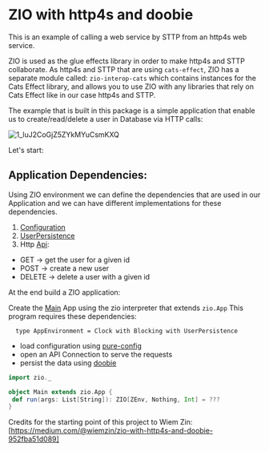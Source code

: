 # ZIO with http4s and doobie

This is an example of calling a web service by STTP from an http4s web service.

ZIO is used as the glue effects library in order to make http4s and STTP collaborate.
As http4s and STTP that are using `cats-effect`, ZIO has a separate module called: `zio-interop-cats`
which contains instances for the Cats Effect library, 
and allows you to use ZIO with any libraries that rely on Cats Effect like in our case http4s and STTP.

The example that is built in this package is a simple application that enable us to create/read/delete a user in Database via HTTP calls:

![1_luJ2CoGjZ5ZYkMYuCsmKXQ](https://user-images.githubusercontent.com/3535357/76684079-33526c80-6609-11ea-98e8-d7348c712964.png)

Let's start:
## Application Dependencies:
Using ZIO environment we can define the dependencies that are used in our Application and we can have different implementations for these dependencies.

1. [Configuration](https://github.com/wi101/zio-examples/blob/master/src/main/scala/com/zio/examples/http4s_doobie/configuration/package.scala)
2. [UserPersistence](https://github.com/wi101/zio-examples/tree/master/src/main/scala/com/zio/examples/http4s_doobie/persistence)
3. Http [Api](https://github.com/wi101/zio-examples/blob/master/src/main/scala/com/zio/examples/http4s_doobie/http/Api.scala):
- GET → get the user for a given id
- POST → create a new user
- DELETE → delete a user with a given id

At the end build a ZIO application:

Create the [Main](https://github.com/wi101/zio-examples/blob/master/src/main/scala/com/zio/examples/http4s_doobie/Main.scala) App using the zio interpreter that extends `zio.App`
This program requires these dependencies:
```
  type AppEnvironment = Clock with Blocking with UserPersistence
```
- load configuration using [pure-config](https://github.com/wi101/zio-examples/blob/master/src/main/scala/com/zio/examples/http4s_doobie/configuration/ConfigPrd.scala)
- open an API Connection to serve the requests
- persist the data using [doobie](https://github.com/wi101/zio-examples/blob/master/src/main/scala/com/zio/examples/http4s_doobie/persistence/UserPersistenceService.scala)

```scala
import zio._

object Main extends zio.App {
 def run(args: List[String]): ZIO[ZEnv, Nothing, Int] = ???
}
```
Credits for the starting point of this project to Wiem Zin: [https://medium.com/@wiemzin/zio-with-http4s-and-doobie-952fba51d089]

